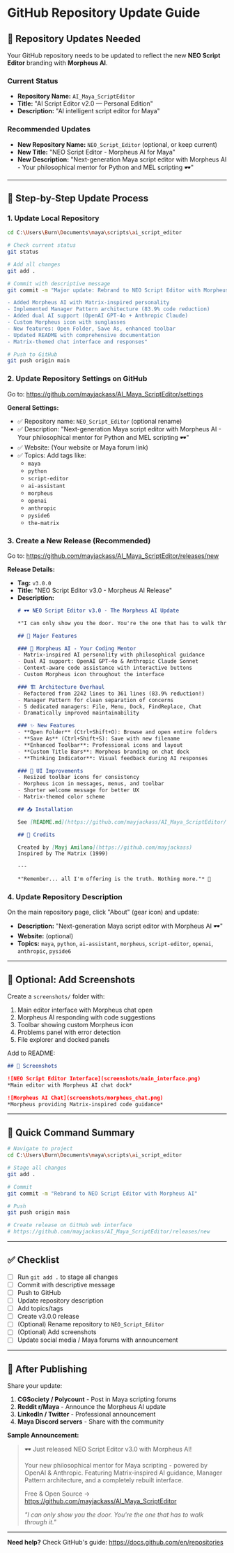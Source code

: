 # GitHub Repository Update Guide

## 🎯 Repository Updates Needed

Your GitHub repository needs to be updated to reflect the new **NEO Script Editor** branding with **Morpheus AI**.

### Current Status
- **Repository Name:** `AI_Maya_ScriptEditor`
- **Title:** "AI Script Editor v2.0 — Personal Edition"
- **Description:** "AI intelligent script editor for Maya"

### Recommended Updates
- **New Repository Name:** `NEO_Script_Editor` (optional, or keep current)
- **New Title:** "NEO Script Editor - Morpheus AI for Maya"
- **New Description:** "Next-generation Maya script editor with Morpheus AI - Your philosophical mentor for Python and MEL scripting 🕶️"

---

## 📝 Step-by-Step Update Process

### 1. Update Local Repository

```bash
cd C:\Users\Burn\Documents\maya\scripts\ai_script_editor

# Check current status
git status

# Add all changes
git add .

# Commit with descriptive message
git commit -m "Major update: Rebrand to NEO Script Editor with Morpheus AI

- Added Morpheus AI with Matrix-inspired personality
- Implemented Manager Pattern architecture (83.9% code reduction)
- Added dual AI support (OpenAI GPT-4o + Anthropic Claude)
- Custom Morpheus icon with sunglasses
- New features: Open Folder, Save As, enhanced toolbar
- Updated README with comprehensive documentation
- Matrix-themed chat interface and responses"

# Push to GitHub
git push origin main
```

### 2. Update Repository Settings on GitHub

Go to: https://github.com/mayjackass/AI_Maya_ScriptEditor/settings

**General Settings:**
- ✅ Repository name: `NEO_Script_Editor` (optional rename)
- ✅ Description: "Next-generation Maya script editor with Morpheus AI - Your philosophical mentor for Python and MEL scripting 🕶️"
- ✅ Website: (Your website or Maya forum link)
- ✅ Topics: Add tags like:
  - `maya`
  - `python`
  - `script-editor`
  - `ai-assistant`
  - `morpheus`
  - `openai`
  - `anthropic`
  - `pyside6`
  - `the-matrix`

### 3. Create a New Release (Recommended)

Go to: https://github.com/mayjackass/AI_Maya_ScriptEditor/releases/new

**Release Details:**
- **Tag:** `v3.0.0`
- **Title:** "NEO Script Editor v3.0 - Morpheus AI Release"
- **Description:**
  ```markdown
  # 🕶️ NEO Script Editor v3.0 - The Morpheus AI Update
  
  *"I can only show you the door. You're the one that has to walk through it."*
  
  ## 🎉 Major Features
  
  ### 🤖 Morpheus AI - Your Coding Mentor
  - Matrix-inspired AI personality with philosophical guidance
  - Dual AI support: OpenAI GPT-4o & Anthropic Claude Sonnet
  - Context-aware code assistance with interactive buttons
  - Custom Morpheus icon throughout the interface
  
  ### 🏗️ Architecture Overhaul
  - Refactored from 2242 lines to 361 lines (83.9% reduction!)
  - Manager Pattern for clean separation of concerns
  - 5 dedicated managers: File, Menu, Dock, FindReplace, Chat
  - Dramatically improved maintainability
  
  ### ✨ New Features
  - **Open Folder** (Ctrl+Shift+O): Browse and open entire folders
  - **Save As** (Ctrl+Shift+S): Save with new filename
  - **Enhanced Toolbar**: Professional icons and layout
  - **Custom Title Bars**: Morpheus branding on chat dock
  - **Thinking Indicator**: Visual feedback during AI responses
  
  ### 🎨 UI Improvements
  - Resized toolbar icons for consistency
  - Morpheus icon in messages, menus, and toolbar
  - Shorter welcome message for better UX
  - Matrix-themed color scheme
  
  ## 📥 Installation
  
  See [README.md](https://github.com/mayjackass/AI_Maya_ScriptEditor/blob/main/README.md) for complete setup instructions.
  
  ## 🙏 Credits
  
  Created by [Mayj Amilano](https://github.com/mayjackass)
  Inspired by The Matrix (1999)
  
  ---
  
  *"Remember... all I'm offering is the truth. Nothing more."* 💊
  ```

### 4. Update Repository Description

On the main repository page, click "About" (gear icon) and update:
- **Description:** "Next-generation Maya script editor with Morpheus AI 🕶️"
- **Website:** (optional)
- **Topics:** `maya`, `python`, `ai-assistant`, `morpheus`, `script-editor`, `openai`, `anthropic`, `pyside6`

---

## 📸 Optional: Add Screenshots

Create a `screenshots/` folder with:
1. Main editor interface with Morpheus chat open
2. Morpheus AI responding with code suggestions
3. Toolbar showing custom Morpheus icon
4. Problems panel with error detection
5. File explorer and docked panels

Add to README:
```markdown
## 📸 Screenshots

![NEO Script Editor Interface](screenshots/main_interface.png)
*Main editor with Morpheus AI chat dock*

![Morpheus AI Chat](screenshots/morpheus_chat.png)
*Morpheus providing Matrix-inspired code guidance*
```

---

## 🚀 Quick Command Summary

```bash
# Navigate to project
cd C:\Users\Burn\Documents\maya\scripts\ai_script_editor

# Stage all changes
git add .

# Commit
git commit -m "Rebrand to NEO Script Editor with Morpheus AI"

# Push
git push origin main

# Create release on GitHub web interface
# https://github.com/mayjackass/AI_Maya_ScriptEditor/releases/new
```

---

## ✅ Checklist

- [ ] Run `git add .` to stage all changes
- [ ] Commit with descriptive message
- [ ] Push to GitHub
- [ ] Update repository description
- [ ] Add topics/tags
- [ ] Create v3.0.0 release
- [ ] (Optional) Rename repository to `NEO_Script_Editor`
- [ ] (Optional) Add screenshots
- [ ] Update social media / Maya forums with announcement

---

## 🎊 After Publishing

Share your update:
1. **CGSociety / Polycount** - Post in Maya scripting forums
2. **Reddit r/Maya** - Announce the Morpheus AI update
3. **LinkedIn / Twitter** - Professional announcement
4. **Maya Discord servers** - Share with the community

**Sample Announcement:**
> 🕶️ Just released NEO Script Editor v3.0 with Morpheus AI!
>
> Your new philosophical mentor for Maya scripting - powered by OpenAI & Anthropic.
> Featuring Matrix-inspired AI guidance, Manager Pattern architecture, and a completely rebuilt interface.
>
> Free & Open Source → https://github.com/mayjackass/AI_Maya_ScriptEditor
>
> *"I can only show you the door. You're the one that has to walk through it."*

---

**Need help?** Check GitHub's guide: https://docs.github.com/en/repositories
